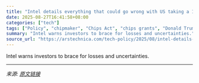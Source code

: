 ```yaml
---
title: "Intel details everything that could go wrong with US taking a 10% stake"
date: 2025-08-27T16:41:58+08:00
categories: ["tech"]
tags: ["Policy", "chipmaker", "Chips Act", "chips grants", "Donald Trump", "Intel", "semiconductor"]
summary: "Intel warns investors to brace for losses and uncertainties."
source_url: "https://arstechnica.com/tech-policy/2025/08/intel-details-everything-that-could-go-wrong-with-us-taking-a-10-stake/"
---
```


Intel warns investors to brace for losses and uncertainties.

---

*来源: [原文链接](https://arstechnica.com/tech-policy/2025/08/intel-details-everything-that-could-go-wrong-with-us-taking-a-10-stake/)*
